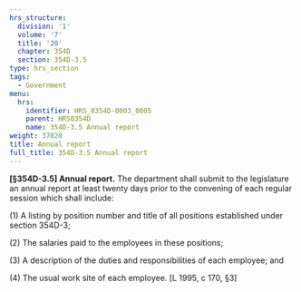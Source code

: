 ```yaml
---
hrs_structure:
  division: '1'
  volume: '7'
  title: '20'
  chapter: 354D
  section: 354D-3.5
type: hrs_section
tags:
  - Government
menu:
  hrs:
    identifier: HRS_0354D-0003_0005
    parent: HRS0354D
    name: 354D-3.5 Annual report
weight: 37020
title: Annual report
full_title: 354D-3.5 Annual report
---
```

**[§354D-3.5] Annual report.** The department shall submit to the legislature an annual report at least twenty days prior to the convening of each regular session which shall include:

(1) A listing by position number and title of all positions established under section 354D-3;

(2) The salaries paid to the employees in these positions;

(3) A description of the duties and responsibilities of each employee; and

(4) The usual work site of each employee. [L 1995, c 170, §3]